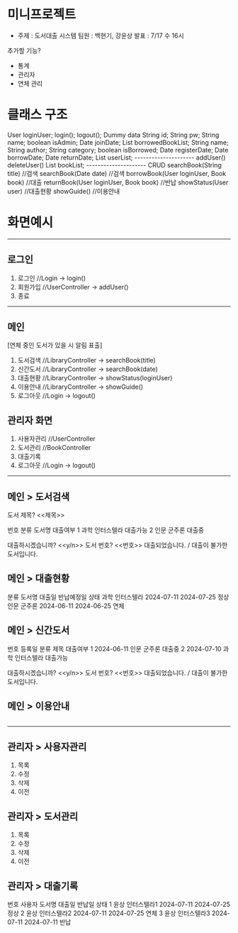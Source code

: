 # 미니프로젝트
- 주제 : 도서대출 시스템
  팀원 : 백현기, 강윤상
  발표 : 7/17 수 16시


추가할 기능?
  - 통계
  - 관리자
  - 연체 관리


# 클래스 구조
<Package util>
  <Class Prompt>
  

  <Class Login>
  User loginUser;
  login();
  logout();

  <Class Dummy>
  Dummy data


<Package vo>

  <Class User>
  String id;
  String pw;
  String name;
  boolean isAdmin;
  Date joinDate;
  List<Book> borrowedBookList;

  <Class Book>
  String name;
  String author;
  String category;
  boolean isBorrowed;
  Date registerDate;
  Date borrowDate;
  Date returnDate;


<Package controller>

  <Class UserController>
  List<User> userList;
  ---------------------
  addUser()
  deleteUser()

  <Class BookController>
  List<Book> bookList;
  ---------------------
  CRUD

  <Class LibraryController>
  searchBook(String title)  //검색
  searchBook(Date date)  //검색
  borrowBook(User loginUser, Book book)  //대출
  returnBook(User loginUser, Book book)  //반납
  showStatus(User user)  //대출현황
  showGuide()  //이용안내


# 화면예시

-----------------------------------------------------

## 로그인
1. 로그인  //Login -> login()
2. 회원가입  //UserController -> addUser()
0. 종료

-----------------------------------------------------

## 메인
[연체 중인 도서가 있을 시 알림 표출]
1. 도서검색  //LibraryController -> searchBook(title)
2. 신간도서  //LibraryController -> searchBook(date)
3. 대출현황  //LibraryController -> showStatus(loginUser)
4. 이용안내  //LibraryController -> showGuide()
0. 로그아웃  //Login -> logout()

## 관리자 화면
1. 사용자관리  //UserController
2. 도서관리  //BookController
3. 대출기록  
0. 로그아웃  //Login -> logout()

-----------------------------------------------------

## 메인 > 도서검색
도서 제목? <<제목>>

번호    분류    도서명          대출여부
1       과학    인터스텔라      대출가능
2       인문    군주론          대출중

대출하시겠습니까? <<y/n>>
도서 번호? <<번호>>
대출되었습니다. / 대출이 불가한 도서입니다.


## 메인 > 대출현황
분류    도서명        대출일      반납예정일      상태
과학    인터스텔라    2024-07-11  2024-07-25      정상
인문    군주론        2024-06-11  2024-06-25      연체


## 메인 > 신간도서
번호    등록일      분류    제목            대출여부
1       2024-06-11  인문    군주론          대출중
2       2024-07-10  과학    인터스텔라      대출가능

대출하시겠습니까? <<y/n>>
도서 번호? <<번호>>
대출되었습니다. / 대출이 불가한 도서입니다.


## 메인 > 이용안내
~~~~
~~~~

-----------------------------------------------------

## 관리자 > 사용자관리
1. 목록
2. 수정
3. 삭제
0. 이전

## 관리자 > 도서관리
1. 목록
2. 수정
3. 삭제
0. 이전

## 관리자 > 대출기록
번호    사용자    도서명       대출일      반납일      상태
1       윤상      인터스텔라1  2024-07-11  2024-07-25  정상
2       윤상      인터스텔라2  2024-07-11  2024-07-25  연체
3       윤상      인터스텔라3  2024-07-11  2024-07-11  반납